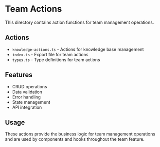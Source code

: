 # Team Actions

This directory contains action functions for team management operations.

## Actions

- `knowledge-actions.ts` - Actions for knowledge base management
- `index.ts` - Export file for team actions
- `types.ts` - Type definitions for team actions

## Features

- CRUD operations
- Data validation
- Error handling
- State management
- API integration

## Usage

These actions provide the business logic for team management operations and are used by components and hooks throughout the team feature.
